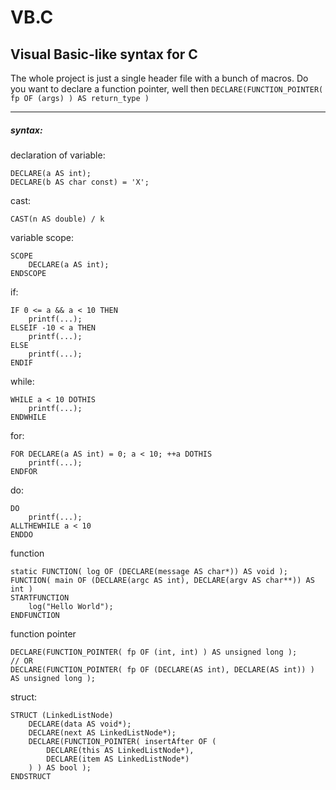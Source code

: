 # VB.C
## Visual Basic-like syntax for C

The whole project is just a single header file with a bunch of macros. 
Do you want to declare a function pointer, 
well then `DECLARE(FUNCTION_POINTER( fp OF (args) ) AS return_type )`

---
##### syntax:
declaration of variable:
```VB
DECLARE(a AS int);
DECLARE(b AS char const) = 'X';
```
cast:
```VB
CAST(n AS double) / k
```
variable scope:
```VB
SCOPE
    DECLARE(a AS int);
ENDSCOPE
```
if:
```VB
IF 0 <= a && a < 10 THEN
    printf(...);
ELSEIF -10 < a THEN
    printf(...);
ELSE
    printf(...);
ENDIF
```
while:
```VB
WHILE a < 10 DOTHIS
    printf(...);
ENDWHILE
```
for:
```VB
FOR DECLARE(a AS int) = 0; a < 10; ++a DOTHIS
    printf(...);
ENDFOR
```
do:
```VB
DO
    printf(...);
ALLTHEWHILE a < 10
ENDDO
```
function
```VB
static FUNCTION( log OF (DECLARE(message AS char*)) AS void );
FUNCTION( main OF (DECLARE(argc AS int), DECLARE(argv AS char**)) AS int )
STARTFUNCTION
    log("Hello World");
ENDFUNCTION
```
function pointer
```VB
DECLARE(FUNCTION_POINTER( fp OF (int, int) ) AS unsigned long );
// OR
DECLARE(FUNCTION_POINTER( fp OF (DECLARE(AS int), DECLARE(AS int)) ) AS unsigned long );
```
struct:
```VB
STRUCT (LinkedListNode)
    DECLARE(data AS void*);
    DECLARE(next AS LinkedListNode*);
    DECLARE(FUNCTION_POINTER( insertAfter OF (
        DECLARE(this AS LinkedListNode*), 
        DECLARE(item AS LinkedListNode*)
    ) ) AS bool );
ENDSTRUCT
```
